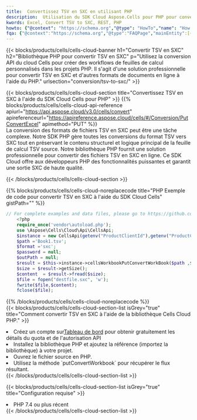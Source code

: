 ```yaml
---
title:  Convertissez TSV en SXC en utilisant PHP
description:  Utilisation du SDK Cloud Aspose.Cells pour PHP pour convertir un fichier au format TSV en fichier au format SXC.
kwords: Excel, Convert TSV to SXC, REST, PHP
howto: {"@context": "https://schema.org","@type": "HowTo","name": "How to convert TSV to SXC using the Cells Cloud PHP library.","description": "How to convert TSV to SXC using the Cells Cloud PHP library.","image": {"@type": "ImageObject"},"url": "/php/conversion/tsv-to-sxc/","step": [{ "@type": "HowToStep","name": "How to convert TSV to SXC using the Cells Cloud PHP library. step 1", "image": {"@type": "ImageObject",},"url": "/php/conversion/tsv-to-sxc/","text": "Register an account at <a href='https://dashboard.aspose.cloud/'>Dashboard</a> to get free API quota & authorization details",},{ "@type": "HowToStep","name": "How to convert TSV to SXC using the Cells Cloud PHP library. step 1", "image": {"@type": "ImageObject",},"url": "/php/conversion/tsv-to-sxc/","text": "Install PHP library and add the reference (import the library) to your project.",},{ "@type": "HowToStep","name": "How to convert TSV to SXC using the Cells Cloud PHP library. step 1", "image": {"@type": "ImageObject",},"url": "/php/conversion/tsv-to-sxc/","text": "Open the source file in PHP.",},{ "@type": "HowToStep","name": "How to convert TSV to SXC using the Cells Cloud PHP library. step 1", "image": {"@type": "ImageObject",},"url": "/php/conversion/tsv-to-sxc/","text": "Use the `putConvertWorkbook` method to retrieve the resulting stream.",}, ],"supply": {"@type": "HowToSupply","name": "document"},"tool": [{"@type": "HowToTool","name": "phpstorm, Visual Studio Code, Eclipse"},{"@type": "HowToTool","name": "Aspose Cells"}],"totalTime": "PT6M"}
fqa: {"@context":"https://schema.org","@type":"FAQPage","mainEntity":[{"@type":"Question","name":"Why convert file formats in C# using REST API?","acceptedAnswer":{"@type":"Answer","text":"Documents are encoded in many ways, and some files may be incompatible with the software you use. To open and read such files, just convert them to appropriate file formats.<br/><ol><li>Install .NET SDK and add the reference (import the library) to your project.</li><li>Open the source file in C# using REST API.</li><li>Call the PutConvertWorkbookRequest() method, passing an output filename with required extension.</li><li>Get the result of conversion as a separate file.</li></ol>"}},{"@type":"Question","name":"What file formats can I convert with your C# library?","acceptedAnswer":{"@type":"Answer","text":"We support a variety of file formats for conversion using .NET library, including XLSX, Excel, xls , PDF, CSV, HTML, Markdown, XML, PNG, JPG, TIFF, Json, TXT and many more."}},{"@type":"Question","name":"What is the maximum allowed file size for conversion using this .NET library?","acceptedAnswer":{"@type":"Answer","text":"There are no file size limits for format conversions using .NET library."}}]}
---
```

{{< blocks/products/cells/cells-cloud-banner h1="Convertir TSV en SXC" h2="Bibliothèque PHP pour convertir TSV en SXC" p="Utilisez la conversion API du cloud Cells pour créer des workflows de feuilles de calcul personnalisés dans les projets PHP. Il s\'agit d\'une solution professionnelle pour convertir TSV en SXC et d\'autres formats de documents en ligne à l\'aide du PHP." urlsection="conversion/tsv-to-sxc/" >}}

{{< blocks/products/cells/cells-cloud-section title="Convertissez TSV en SXC à l\'aide du SDK Cloud Cells pour PHP" >}}
{{% blocks/products/cells/cells-cloud-api-reference apiurl="https://api.aspose.cloud/v3.0/cells/convert" apireferenceurl="https://apireference.aspose.cloud/cells/#/Conversion/PutConvertExcel" apimethod="PUT" %}}
<br/>
La conversion des formats de fichiers TSV en SXC peut être une tâche complexe. Notre SDK PHP gère toutes les conversions du format TSV vers SXC tout en préservant le contenu structurel et logique principal de la feuille de calcul TSV source. Notre bibliothèque PHP fournit une solution professionnelle pour convertir des fichiers TSV en SXC en ligne. Ce SDK Cloud offre aux développeurs PHP des fonctionnalités puissantes et garantit une sortie SXC de haute qualité.

{{< /blocks/products/cells/cells-cloud-section >}}

{{% blocks/products/cells/cells-cloud-noreplacecode title="PHP Exemple de code pour convertir TSV en SXC à l\'aide du SDK Cloud Cells" gistPath="" %}}
 
```php
// For complete examples and data files, please go to https://github.com/aspose-cells-cloud/aspose-cells-cloud-php/
    <?php
    require_once('vendor\autoload.php');
    use \Aspose\Cells\Cloud\Api\CellsApi;
    $instance = new CellsApi(getenv("ProductClientId"),getenv("ProductClientSecret"));
    $path ='Book1.tsv';    
    $format ='sxc';
    $password = null;
    $outPath = null;      
    $result = $this->instance->cellsWorkbookPutConvertWorkBook($path ,$format, $password,  $outPath);
    $size = $result->getSize();
    $content  = $result->fread($size);
    $file = fopen("destfile.sxc", 'w');
    fwrite($file,$content);
    fclose($file);
```
 
{{% /blocks/products/cells/cells-cloud-noreplacecode %}}
<br/>
{{< blocks/products/cells/cells-cloud-section-list isGrey="true" title="Comment convertir TSV en SXC à l\'aide de la bibliothèque Cells Cloud PHP." >}}
<li> Créez un compte sur<a href="https://dashboard.aspose.cloud/">Tableau de bord</a> pour obtenir gratuitement les détails du quota et de l'autorisation API</li>
<li>Installez la bibliothèque PHP et ajoutez la référence (importez la bibliothèque) à votre projet.</li>
<li>Ouvrez le fichier source en PHP.</li>
<li>Utilisez la méthode `putConvertWorkbook` pour récupérer le flux résultant.</li>
{{< /blocks/products/cells/cells-cloud-section-list >}}

{{< blocks/products/cells/cells-cloud-section-list isGrey="true" title="Configuration requise" >}}
<li>PHP 7.4 ou plus récent</li>
{{< /blocks/products/cells/cells-cloud-section-list >}}
